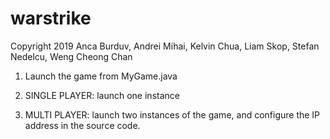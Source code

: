 # warstrike

Copyright 2019 Anca Burduv, Andrei Mihai, Kelvin Chua, Liam Skop, Stefan Nedelcu, Weng Cheong Chan

1) Launch the game from MyGame.java

2) SINGLE PLAYER: launch one instance

3) MULTI PLAYER: launch two instances of the game, and configure the IP address in the source code.
